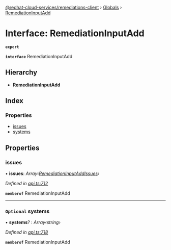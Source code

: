 [@redhat-cloud-services/remediations-client](../README.md) › [Globals](../globals.md) › [RemediationInputAdd](remediationinputadd.md)

# Interface: RemediationInputAdd

**`export`** 

**`interface`** RemediationInputAdd

## Hierarchy

* **RemediationInputAdd**

## Index

### Properties

* [issues](remediationinputadd.md#issues)
* [systems](remediationinputadd.md#optional-systems)

## Properties

###  issues

• **issues**: *Array‹[RemediationInputAddIssues](remediationinputaddissues.md)›*

*Defined in [api.ts:712](https://github.com/Hyperkid123/javascript-clients/blob/master/packages/remediations/api.ts#L712)*

**`memberof`** RemediationInputAdd

___

### `Optional` systems

• **systems**? : *Array‹string›*

*Defined in [api.ts:718](https://github.com/Hyperkid123/javascript-clients/blob/master/packages/remediations/api.ts#L718)*

**`memberof`** RemediationInputAdd
